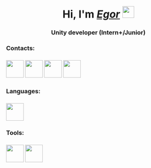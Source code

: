 <h1 align="center">Hi, I'm <i><b><a href="https://github.com/HAKv1N/" target="_blank">Egor</a></i></b>
<img src="https://github.com/blackcater/blackcater/raw/main/images/Hi.gif" height="32"/></h1>
<h3 align="center">Unity developer (Intern+/Junior)</h3>

<h3 align="left"><b>Contacts:</b></h3>

<h3>
<a href="https://t.me/HAKv1N"><img src = "https://upload.wikimedia.org/wikipedia/commons/8/82/Telegram_logo.svg" height="48" width="48"/></a>
<a href="https://vk.com/hakv1n"><img src = "https://static.wikia.nocookie.net/logopedia/images/4/41/VKGroup2021.svg/revision/latest?cb=20211012133533" height="48" width="48"/></a>
<a href="https://discordapp.com/users/1355199835539505244"><img src = "https://static.wikia.nocookie.net/logopedia/images/d/dd/Discord_2021_Alt1.svg/revision/latest?cb=20220528092716" height="48" width="48"/></a>
<a href="mailto:egor.pestushko@yandex.ru"><img src = "https://images.icon-icons.com/1154/PNG/512/1486564396-mail_81524.png" height="48" width="48"/></a>
</h3>

<h3 align="left"><b>Languages:</b></h3>

<h3>
<a href="https://dotnet.microsoft.com/en-us/languages/csharp"><img src = "https://upload.wikimedia.org/wikipedia/commons/f/ff/C-Sharp_Logo.svg" height="48" width="48"/></a>
</h3>

<h3 align="left"><b>Tools:</b></h3>

<h3>
<a href="https://unity.com/"><img src = "https://github.com/simple-icons/simple-icons/blob/98ae3458a758c08c9fb68fc11e3435acf7020528/icons/unity.svg#L1" height="48" width="48"/></a>
<a href="https://code.visualstudio.com/"><img src = "https://upload.wikimedia.org/wikipedia/commons/9/9a/Visual_Studio_Code_1.35_icon.svg" height="48" width="48"/></a>
</h3>